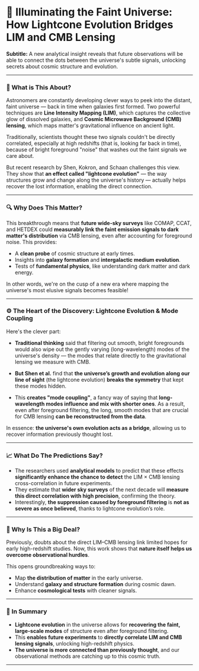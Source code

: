# 🌌 Illuminating the Faint Universe: How Lightcone Evolution Bridges LIM and CMB Lensing

**Subtitle:** A new analytical insight reveals that future observations will be able to connect the dots between the universe's subtle signals, unlocking secrets about cosmic structure and evolution.

---

### 🌟 What is This About?

Astronomers are constantly developing clever ways to peek into the distant, faint universe — back in time when galaxies first formed. Two powerful techniques are **Line Intensity Mapping (LIM)**, which captures the collective glow of dissolved galaxies, and **Cosmic Microwave Background (CMB) lensing**, which maps matter's gravitational influence on ancient light.

Traditionally, scientists thought these two signals couldn't be directly correlated, especially at high redshifts (that is, looking far back in time), because of bright foreground "noise" that washes out the faint signals we care about.

But recent research by Shen, Kokron, and Schaan challenges this view. They show that **an effect called "lightcone evolution"** — the way structures grow and change along the universe's history — actually helps recover the lost information, enabling the direct connection.

---

### 🔍 Why Does This Matter?

This breakthrough means that **future wide-sky surveys** like COMAP, CCAT, and HETDEX could **measurably link the faint emission signals to dark matter's distribution** via CMB lensing, even after accounting for foreground noise. This provides:

- A **clean probe** of cosmic structure at early times.
- Insights into **galaxy formation** and **intergalactic medium evolution**.
- Tests of **fundamental physics**, like understanding dark matter and dark energy.

In other words, we're on the cusp of a new era where mapping the universe's most elusive signals becomes feasible!

---

### ⚙️ The Heart of the Discovery: Lightcone Evolution & Mode Coupling

Here's the clever part:

- **Traditional thinking** said that filtering out smooth, bright foregrounds would also wipe out the gently varying (long-wavelength) modes of the universe's density — the modes that relate directly to the gravitational lensing we measure with CMB.

- **But Shen et al.** find that **the universe’s growth and evolution along our line of sight** (the lightcone evolution) **breaks the symmetry** that kept these modes hidden. 

- This **creates "mode coupling"**, a fancy way of saying that **long-wavelength modes influence and mix with shorter ones**. As a result, even after foreground filtering, the long, smooth modes that are crucial for CMB lensing **can be reconstructed from the data**.

In essence: **the universe's own evolution acts as a bridge**, allowing us to recover information previously thought lost.

---

### 📈 What Do The Predictions Say?

- The researchers used **analytical models** to predict that these effects **significantly enhance the chance to detect** the LIM × CMB lensing cross-correlation in future experiments.
- They estimate that **wider sky surveys** of the next decade will **measure this direct correlation with high precision**, confirming the theory.
- Interestingly, **the suppression caused by foreground filtering** is **not as severe as once believed**, thanks to lightcone evolution’s role.

---

### 🤝 Why Is This a Big Deal?

Previously, doubts about the direct LIM–CMB lensing link limited hopes for early high-redshift studies. Now, this work shows that **nature itself helps us overcome observational hurdles**.

This opens groundbreaking ways to:

- Map **the distribution of matter** in the early universe.
- Understand **galaxy and structure formation** during cosmic dawn.
- Enhance **cosmological tests** with cleaner signals.

---

### 🎯 In Summary

- **Lightcone evolution** in the universe allows for **recovering the faint, large-scale modes** of structure even after foreground filtering.
- This **enables future experiments** to **directly correlate LIM and CMB lensing signals**, unlocking high-redshift physics.
- **The universe is more connected than previously thought**, and our observational methods are catching up to this cosmic truth.

---